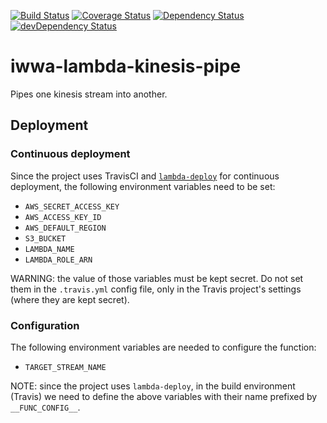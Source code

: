 [![Build Status](https://travis-ci.org/innowatio/iwwa-lambda-kinesis-pipe.svg?branch=master)](https://travis-ci.org/innowatio/iwwa-lambda-kinesis-pipe)
[![Coverage Status](https://coveralls.io/repos/innowatio/iwwa-lambda-kinesis-pipe/badge.svg?branch=master&service=github)](https://coveralls.io/github/innowatio/iwwa-lambda-kinesis-pipe?branch=master)
[![Dependency Status](https://david-dm.org/innowatio/iwwa-lambda-kinesis-pipe.svg)](https://david-dm.org/innowatio/iwwa-lambda-kinesis-pipe)
[![devDependency Status](https://david-dm.org/innowatio/iwwa-lambda-kinesis-pipe/dev-status.svg)](https://david-dm.org/innowatio/iwwa-lambda-kinesis-pipe#info=devDependencies)

# iwwa-lambda-kinesis-pipe

Pipes one kinesis stream into another.

## Deployment

### Continuous deployment

Since the project uses TravisCI and
[`lambda-deploy`](https://github.com/innowatio/lambda-deploy/) for continuous
deployment, the following environment variables need to be set:

- `AWS_SECRET_ACCESS_KEY`
- `AWS_ACCESS_KEY_ID`
- `AWS_DEFAULT_REGION`
- `S3_BUCKET`
- `LAMBDA_NAME`
- `LAMBDA_ROLE_ARN`

WARNING: the value of those variables must be kept secret. Do not set them in
the `.travis.yml` config file, only in the Travis project's settings (where they
are kept secret).

### Configuration

The following environment variables are needed to configure the function:

- `TARGET_STREAM_NAME`

NOTE: since the project uses `lambda-deploy`, in the build environment (Travis)
we need to define the above variables with their name prefixed by
`__FUNC_CONFIG__`.
